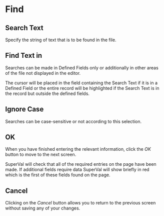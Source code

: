 # Find



## Search Text

Specify the string of text that is to be found in the file.

## Find Text in

Searches can be made in Defined Fields only or additionally in other
areas of the file not displayed in the editor.

The cursor will be placed in the field containing the Search Text if it
is in a Defined Field or the entire record will be highlighted if the
Search Text is in the record but outside the defined fields.

## Ignore Case

Searches can be case-sensitive or not according to this selection.

## OK

When you have finished entering the relevant information, click the _OK_
button to move to the next screen.

SuperVal will check that all of the required entries on the page have
been made. If additional fields require data SuperVal will show briefly
in red which is the first of these fields found on the page.

## Cancel

Clicking on the _Cancel_ button allows you to return to the previous
screen without saving any of your changes.